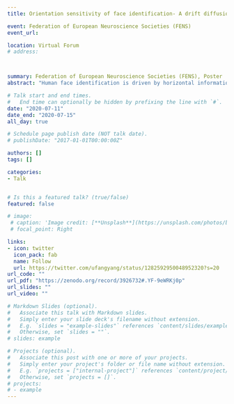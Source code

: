 ```yaml
---
title: Orientation sensitivity of face identification- A drift diffusion model analysis

event: Federation of European Neuroscience Societies (FENS)
event_url: 

location: Virtual Forum
# address:



summary: Federation of European Neuroscience Societies (FENS), Poster
abstract: "Human face identification is driven by horizontal information. Performance peaks for horizontally filtered upright faces and declines for oblique and vertically filtered faces. Face inversion results in a downward shift of the entire sensitivity profile together with a doubling in bandwidth effectively abolishing the horizontal tuning curve. Past studies employed a psychophysical approach focusing on accuracy rather than response time. Here we use drift diffusion models (DDMs), a class of computational models for simultaneous modelling of accuracy and response time data. The parameters reveal a rich picture of the response generation process. The drift rate indexes the information accumulation rate, whereas boundary separation indicates how much evidence observers need to make a decision. In this study, we asked how filtering the orientation content of faces influences the decision process. Is the orientation sensitivity profile for accuracy data mimicked by the drift rate (implying faster information accumulation) and/or the boundary separation (implying differences in response caution). We observed that drift rates peaked in the horizontal range and declined for other orientations, both for upright and inverted faces. However, face inversion shifted down the entire orientation tuning curve, especially in the horizontal range. We further found that horizontally filtered content resulted in wider boundary separation in upright than inverted faces. In sum, our results indicate that filtering face orientation content influences the information accumulation process and that horizontal information is associated with more response caution in upright than in inverted faces, possibly because more face information is available in this range."

# Talk start and end times.
#   End time can optionally be hidden by prefixing the line with `#`.
date: "2020-07-11"
date_end: "2020-07-15"
all_day: true

# Schedule page publish date (NOT talk date).
# publishDate: "2017-01-01T00:00:00Z"

authors: []
tags: []

categories:
- Talk


# Is this a featured talk? (true/false)
featured: false

# image:
 # caption: 'Image credit: [**Unsplash**](https://unsplash.com/photos/bzdhc5b3Bxs)'
 # focal_point: Right

links:
- icon: twitter
  icon_pack: fab
  name: Follow
  url: https://twitter.com/ufangyang/status/1282592950048952320?s=20
url_code: ""
url_pdf: "https://zenodo.org/record/3926732#.YF-9eWRKj0p"
url_slides: ""
url_video: ""

# Markdown Slides (optional).
#   Associate this talk with Markdown slides.
#   Simply enter your slide deck's filename without extension.
#   E.g. `slides = "example-slides"` references `content/slides/example-slides.md`.
#   Otherwise, set `slides = ""`.
# slides: example

# Projects (optional).
#   Associate this post with one or more of your projects.
#   Simply enter your project's folder or file name without extension.
#   E.g. `projects = ["internal-project"]` references `content/project/deep-learning/index.md`.
#   Otherwise, set `projects = []`.
# projects:
# - example
---
```



